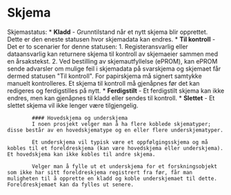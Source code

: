 # Skjema

Skjemastatus: 
            * **Kladd** - Grunntilstand når et nytt skjema blir opprettet. Dette er den eneste statusen hvor skjemadata kan endres. 
            * **Til kontroll** - Det er to scenarier for denne statusen: 1. Registeransvarlig eller dataansvarlig kan returnere skjema til kontroll av skjemaeier sammen med en årsakstekst. 2. Ved bestilling av skjemautfyllelse (ePROM), kan ePROM sende advarsler om mulige feil i skjemadata på svarskjema og skjemaet får dermed statusen "Til kontroll". For papirskjema må signert samtykke manuelt kontrolleres. Et skjema til kontroll må gjenåpnes før det kan redigeres og ferdigstilles på nytt. 
            * **Ferdigstilt** - Et ferdigstilt skjema kan ikke endres, men kan gjenåpnes til kladd eller sendes til kontroll. 
            * **Slettet** - Et slettet skjema vil ikke lenger være tilgjengelig. 
            
            #### Hovedskjema og underskjema 
            I noen prosjekt velger man å ha flere koblede skjematyper; disse består av en hovedskjematype og en eller flere underskjematyper. 
            
            Et underskjema vil typisk være et oppfølgingsskjema og må kobles til et foreldreskjema (kan være hovedskjema eller underskjema). Et hovedskjema kan ikke kobles til andre skjema.
            
            Velger man å fylle ut et underskjema for et forskningsobjekt som ikke har sitt foreldreskjema registrert fra før, får man muligheten til å opprette en kladd og koble underskjemaet til dette. Foreldreskjemaet kan da fylles ut senere.
